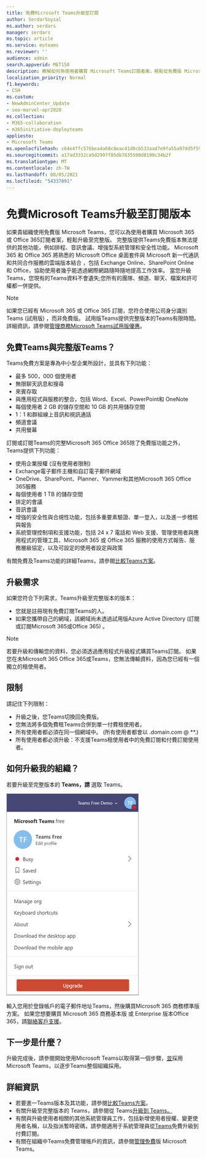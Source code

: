 ```yaml
---
title: 免費Microsoft Teams升級至訂閱
author: SerdarSoysal
ms.author: serdars
manager: serdars
ms.topic: article
ms.service: msteams
ms.reviewer: ''
audience: admin
search.appverid: MET150
description: 瞭解如何為使用者購買 Microsoft Teams訂閱者案，輕鬆從免費版 Microsoft 365 Office 365升級至完整版。
localization_priority: Normal
f1.keywords:
- CSH
ms.custom:
- NewAdminCenter_Update
- seo-marvel-apr2020
ms.collection:
- M365-collaboration
- m365initiative-deployteams
appliesto:
- Microsoft Teams
ms.openlocfilehash: c64e4ffc576bea4a68c8eac41d0cb533aad7e9fa55a97dd5f59d9d2fcb54df27
ms.sourcegitcommit: a17ad3332ca5d2997f85db7835500d8190c34b2f
ms.translationtype: MT
ms.contentlocale: zh-TW
ms.lasthandoff: 08/05/2021
ms.locfileid: "54337891"
---
```

# <a name="upgrade-microsoft-teams-free-to-subscription-version"></a>免費Microsoft Teams升級至訂閱版本

如果貴組織使用免費版 Microsoft Teams，您可以為使用者購買 Microsoft 365或 Office 365訂閱者案，輕鬆升級至完整版。 完整版提供Teams免費版本無法提供的其他功能，例如排程、音訊會議、增強型系統管理和安全性功能。 Microsoft 365 和 Office 365 將熟悉的 Microsoft Office 桌面套件與 Microsoft 新一代通訊和共同合作服務的雲端版本結合 ，包括 Exchange Online、SharePoint Online 和 Office，協助使用者幾乎能透過網際網路隨時隨地提高工作效率。 當您升級Teams，您現有的Teams資料不會遺失;您所有的團隊、頻道、聊天、檔案和許可權都一併提供。 

> [!NOTE]
> 如果您已經有 Microsoft 365 或 Office 365 訂閱，您符合使用公司身分識別 Teams (試用版) ，而非免費版。 試用版Teams提供完整版本的Teams有限時間。 詳細資訊，請參閱[管理商務Microsoft Teams試用版優惠](./teams-exploratory.md)。

## <a name="how-does-teams-free-compare-to-the-full-version-of-teams"></a>免費Teams與完整版Teams？

Teams免費方案是專為中小型企業所設計，並具有下列功能：

- 最多 500，000 個使用者
- 無限聊天訊息和搜尋
- 來賓存取
- 與應用程式與服務的整合，包括 Word、Excel、PowerPoint和 OneNote
- 每個使用者 2 GB 的儲存空間和 10 GB 的共用儲存空間
- 1：1 和群組線上音訊和視訊通話
- 頻道會議
- 共用螢幕

訂閱或訂閱Teams的完整Microsoft 365 Office 365除了免費版功能之外，Teams提供下列功能：

- 使用企業授權 (沒有使用者限制) 
- Exchange電子郵件主機和自訂電子郵件網域
- OneDrive、SharePoint、Planner、Yammer和其他Microsoft 365 Office 365服務
- 每個使用者 1 TB 的儲存空間
- 排定的會議
- 音訊會議
- 增強的安全性與合規性功能，包括多重要素驗證、單一登入，以及進一步稽核與報告
- 系統管理控制項和支援功能，包括 24 x 7 電話和 Web 支援、管理使用者與應用程式的管理工具、Microsoft 365 或 Office 365 服務的使用方式報告、服務層級協定，以及可設定的使用者設定與政策

有關免費及Teams功能的詳細Teams，請參閱[比較Teams方案](https://products.office.com/microsoft-teams/free)。

## <a name="upgrade-requirements"></a>升級需求

如果您符合下列需求，Teams升級至完整版本的版本：

- 您就是註冊現有免費訂閱Teams的人。
- 如果您攜帶自己的網域，該網域尚未透過試用版Azure Active Directory (訂閱或訂閱Microsoft 365或Office 365) 。

> [!NOTE]
> 若要升級和傳輸您的資料，您必須透過應用程式升級程式購買Teams訂閱。 如果您在未Microsoft 365 Office 365或Teams，您無法傳輸資料，因為您已經有一個獨立的租使用者。

## <a name="limitations"></a>限制

請記住下列限制：

- 升級之後，您Teams切換回免費版。
- 您無法將多個免費租Teams合併到單一付費租使用者。
- 所有使用者都必須在同一個網域中。  (所有使用者都會以 .domain.com  @ **.) 
- 所有使用者都必須升級：不支援Teams租使用者中的免費訂閱和付費訂閱使用者。

## <a name="how-do-i-upgrade-my-organization"></a>如何升級我的組織？

若要升級至完整版本的 **Teams，請** 選取 Teams。

![顯示升級按鈕的螢幕擷取畫面](media/teams-freemium-upgrade-image1.png)

輸入您用於登錄帳戶的電子郵件地址Teams，然後購買Microsoft 365 商務標準版方案。 如果您想要購買 Microsoft 365 商務基本版 或 Enterprise 版本Office 365，請[聯絡客戶支援](https://portal.office.com/support/altusupport.aspx?app=teamsfreeupgrade)。

## <a name="whats-next"></a>下一步是什麼？

升級完成後，請參閱開始使用Microsoft Teams以[](get-started-with-teams-quick-start.md)取得第一個步驟，[並](adopt-microsoft-teams-landing-page.md)採用Microsoft Teams，以逐步Teams整個組織採用。

## <a name="more-information"></a>詳細資訊

- 若要進一Teams版本及其功能，請參閱[比較Teams方案](https://products.office.com/microsoft-teams/free)。
- 有關升級至完整版本的 Teams，請參閱從 Teams[升級到 Teams。](https://support.office.com/article/Upgrade-from-Teams-free-to-Teams-29475bbd-a34f-4175-9b33-d44430f8ad39)
- 有關與升級使用者相關的其他系統管理員工作，包括新增使用者授權、變更使用者名稱，以及指派暫時密碼，請參閱適用于系統管理員從[Teams](https://support.office.com/article/for-admins-upgrading-from-teams-free-to-a-paid-subscription-75a95e7f-001e-42d0-a787-ae8b992d5a52)免費升級到付費訂閱。
- 有關在組織中Teams免費管理帳戶的資訊，請參閱[管理免費](manage-freemium.md)版 Microsoft Teams。
